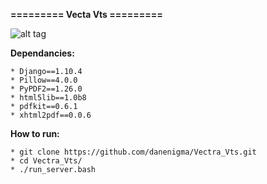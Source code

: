 **========= Vecta Vts =========**

![alt tag](https://github.com/danenigma/Vectra_Vts/blob/master/Screenshot.png?raw=true)

**Dependancies:**
    
    * Django==1.10.4
    * Pillow==4.0.0
    * PyPDF2==1.26.0
    * html5lib==1.0b8
    * pdfkit==0.6.1
    * xhtml2pdf==0.0.6

**How to run:**

    * git clone https://github.com/danenigma/Vectra_Vts.git
    * cd Vectra_Vts/
    * ./run_server.bash
